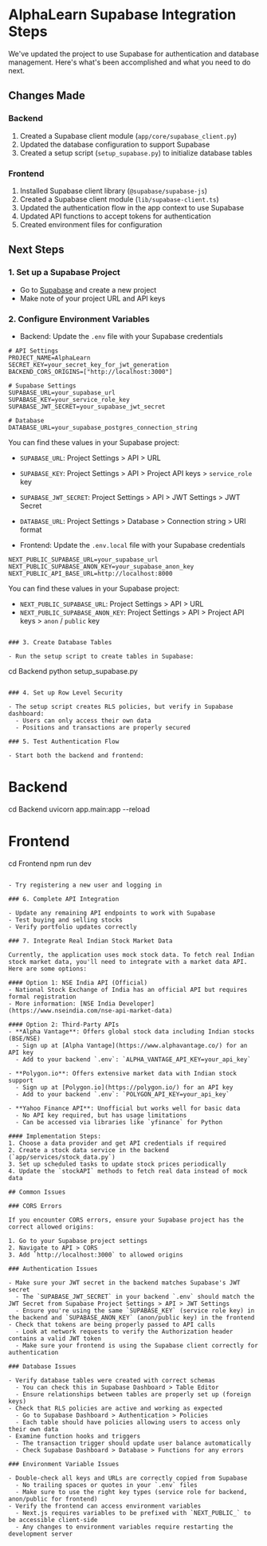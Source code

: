 # AlphaLearn Supabase Integration Steps

We've updated the project to use Supabase for authentication and database management. Here's what's been accomplished and what you need to do next.

## Changes Made

### Backend

1. Created a Supabase client module (`app/core/supabase_client.py`)
2. Updated the database configuration to support Supabase
3. Created a setup script (`setup_supabase.py`) to initialize database tables

### Frontend

1. Installed Supabase client library (`@supabase/supabase-js`)
2. Created a Supabase client module (`lib/supabase-client.ts`)
3. Updated the authentication flow in the app context to use Supabase
4. Updated API functions to accept tokens for authentication
5. Created environment files for configuration

## Next Steps

### 1. Set up a Supabase Project

- Go to [Supabase](https://app.supabase.com/) and create a new project
- Make note of your project URL and API keys

### 2. Configure Environment Variables

- Backend: Update the `.env` file with your Supabase credentials

```
# API Settings
PROJECT_NAME=AlphaLearn
SECRET_KEY=your_secret_key_for_jwt_generation
BACKEND_CORS_ORIGINS=["http://localhost:3000"]

# Supabase Settings
SUPABASE_URL=your_supabase_url
SUPABASE_KEY=your_service_role_key
SUPABASE_JWT_SECRET=your_supabase_jwt_secret

# Database
DATABASE_URL=your_supabase_postgres_connection_string
```

You can find these values in your Supabase project:

- `SUPABASE_URL`: Project Settings > API > URL
- `SUPABASE_KEY`: Project Settings > API > Project API keys > `service_role` key
- `SUPABASE_JWT_SECRET`: Project Settings > API > JWT Settings > JWT Secret
- `DATABASE_URL`: Project Settings > Database > Connection string > URI format

- Frontend: Update the `.env.local` file with your Supabase credentials

```
NEXT_PUBLIC_SUPABASE_URL=your_supabase_url
NEXT_PUBLIC_SUPABASE_ANON_KEY=your_supabase_anon_key
NEXT_PUBLIC_API_BASE_URL=http://localhost:8000
```

You can find these values in your Supabase project:

- `NEXT_PUBLIC_SUPABASE_URL`: Project Settings > API > URL
- `NEXT_PUBLIC_SUPABASE_ANON_KEY`: Project Settings > API > Project API keys > `anon` / `public` key

```

### 3. Create Database Tables

- Run the setup script to create tables in Supabase:

```

cd Backend
python setup_supabase.py

```

### 4. Set up Row Level Security

- The setup script creates RLS policies, but verify in Supabase dashboard:
  - Users can only access their own data
  - Positions and transactions are properly secured

### 5. Test Authentication Flow

- Start both the backend and frontend:

```

# Backend

cd Backend
uvicorn app.main:app --reload

# Frontend

cd Frontend
npm run dev

```

- Try registering a new user and logging in

### 6. Complete API Integration

- Update any remaining API endpoints to work with Supabase
- Test buying and selling stocks
- Verify portfolio updates correctly

### 7. Integrate Real Indian Stock Market Data

Currently, the application uses mock stock data. To fetch real Indian stock market data, you'll need to integrate with a market data API. Here are some options:

#### Option 1: NSE India API (Official)
- National Stock Exchange of India has an official API but requires formal registration
- More information: [NSE India Developer](https://www.nseindia.com/nse-api-market-data)

#### Option 2: Third-Party APIs
- **Alpha Vantage**: Offers global stock data including Indian stocks (BSE/NSE)
  - Sign up at [Alpha Vantage](https://www.alphavantage.co/) for an API key
  - Add to your backend `.env`: `ALPHA_VANTAGE_API_KEY=your_api_key`

- **Polygon.io**: Offers extensive market data with Indian stock support
  - Sign up at [Polygon.io](https://polygon.io/) for an API key
  - Add to your backend `.env`: `POLYGON_API_KEY=your_api_key`

- **Yahoo Finance API**: Unofficial but works well for basic data
  - No API key required, but has usage limitations
  - Can be accessed via libraries like `yfinance` for Python

#### Implementation Steps:
1. Choose a data provider and get API credentials if required
2. Create a stock data service in the backend (`app/services/stock_data.py`)
3. Set up scheduled tasks to update stock prices periodically
4. Update the `stockAPI` methods to fetch real data instead of mock data

## Common Issues

### CORS Errors

If you encounter CORS errors, ensure your Supabase project has the correct allowed origins:

1. Go to your Supabase project settings
2. Navigate to API > CORS
3. Add `http://localhost:3000` to allowed origins

### Authentication Issues

- Make sure your JWT secret in the backend matches Supabase's JWT secret
  - The `SUPABASE_JWT_SECRET` in your backend `.env` should match the JWT Secret from Supabase Project Settings > API > JWT Settings
  - Ensure you're using the same `SUPABASE_KEY` (service role key) in the backend and `SUPABASE_ANON_KEY` (anon/public key) in the frontend
- Check that tokens are being properly passed to API calls
  - Look at network requests to verify the Authorization header contains a valid JWT token
  - Make sure your frontend is using the Supabase client correctly for authentication

### Database Issues

- Verify database tables were created with correct schemas
  - You can check this in Supabase Dashboard > Table Editor
  - Ensure relationships between tables are properly set up (foreign keys)
- Check that RLS policies are active and working as expected
  - Go to Supabase Dashboard > Authentication > Policies
  - Each table should have policies allowing users to access only their own data
- Examine function hooks and triggers
  - The transaction trigger should update user balance automatically
  - Check Supabase Dashboard > Database > Functions for any errors

### Environment Variable Issues

- Double-check all keys and URLs are correctly copied from Supabase
  - No trailing spaces or quotes in your `.env` files
  - Make sure to use the right key types (service role for backend, anon/public for frontend)
- Verify the frontend can access environment variables
  - Next.js requires variables to be prefixed with `NEXT_PUBLIC_` to be accessible client-side
  - Any changes to environment variables require restarting the development server
```
